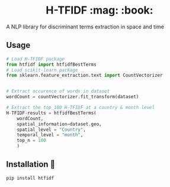 <h1 align="center"> H-TFIDF
:mag: :book:
</h1>

A NLP library for discriminant terms extraction in space and time

## Usage
```python
# Load H-TFIDF package
from htfidf import htfidfBestTerms
# Load scikit-learn package
from sklearn.feature_extraction.text import CountVectorizer


# Extract occurence of words in dataset
wordCount = countVectorizer.fit_transform(dataset)

# Extract the top_100 H-TFIDF at a country & month level
H-TFIDF-results = htfidfBestTerms(
    wordCount, 
    spatial_information=dataset.geo,
    spatial_level = "Country",
    temporal_level = "month",
    top_n = 100
    )
```

## Installation :construction:
```bash
pip install htfidf
```